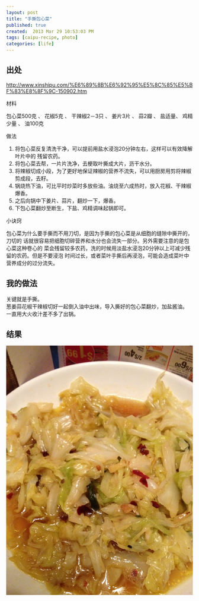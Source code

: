 ```yaml
---
layout: post
title: "手撕包心菜"
published: true
created:  2013 Mar 29 10:53:03 PM
tags: [caipu-recipe, photo]
categories: [life]
---
```




## 出处
http://www.xinshipu.com/%E6%89%8B%E6%92%95%E5%8C%85%E5%BF%83%E8%8F%9C-150902.htm

材料

包心菜500克 、 花椒5克 、 干辣椒2－3只 、 姜片3片 、 蒜2瓣 、 盐适量、 鸡精少量 、 油100克 


做法

1. 将包心菜反复清洗干净，可以提前用盐水浸泡20分钟左右，这样可以有效降解叶片中的
残留农药。 
2. 将包心菜去帮，一片片洗净，去梗取叶撕成大片，沥干水分。 
3. 将辣椒切成小段，为了更好地保证辣椒的营养不流失，可以用厨房用剪将辣椒剪成段，去籽。 
4. 锅烧热下油，可比平时炒菜时多放些油。油烧至六成热时，放入花椒、干辣椒爆香。 
5. 之后向锅中下姜片、蒜片，翻炒一下，爆香。 
6. 下包心菜翻炒至断生，下盐、鸡精调味起锅即可。


小诀窍

包心菜为什么要手撕而不用刀切，是因为手撕的包心菜是从细胞的缝隙中撕开的，刀切的
话就很容易把细胞切碎营养和水分也会流失一部分。另外需要注意的是包心菜这种卷心的
菜会残留较多农药，洗的时候用淡盐水浸泡20分钟以上可减少残留的农药。但是不要浸泡
时间过长，或者菜叶手撕后再浸泡，可能会造成菜叶中营养成分的过分流失。

## 我的做法

关键就是手撕。  
葱姜蒜花椒干辣椒切好一起倒入油中出味，导入撕好的包心菜翻炒，加盐酱油。  
一直用大火收汁差不多了出锅。

## 结果

![baoxincai](/images/baoxincai-1024x768.JPG "baoxincai")
